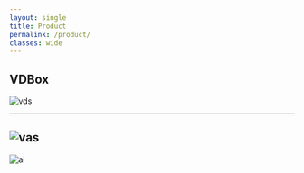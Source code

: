 ```yaml
---
layout: single
title: Product
permalink: /product/
classes: wide
---
```


## VDBox

![vds](../assets/images/vd.png) 

---
![vas](../assets/images/va.png) 
---
![ai](../assets/images/ai.png) 




